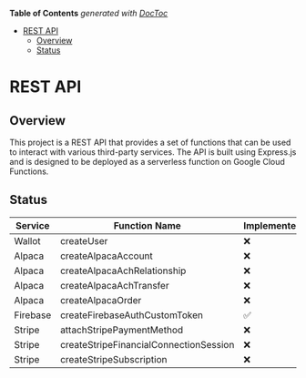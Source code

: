 <!-- START doctoc generated TOC please keep comment here to allow auto update -->
<!-- DON'T EDIT THIS SECTION, INSTEAD RE-RUN doctoc TO UPDATE -->

**Table of Contents** _generated with [DocToc](https://github.com/thlorenz/doctoc)_

- [REST API](#rest-api)
  - [Overview](#overview)
  - [Status](#status)

<!-- END doctoc generated TOC please keep comment here to allow auto update -->

# REST API

## Overview

This project is a REST API that provides a set of functions that can be used to interact with various third-party services. The API is built using Express.js and is designed to be deployed as a serverless function on Google Cloud Functions.

## Status

| Service  | Function Name                          | Implemented? | Documented? | Tested? |
| -------- | -------------------------------------- | ------------ | ----------- | ------- |
| Wallot   | createUser                             | ❌           | ❌          | ❌      |
| Alpaca   | createAlpacaAccount                    | ❌           | ❌          | ❌      |
| Alpaca   | createAlpacaAchRelationship            | ❌           | ❌          | ❌      |
| Alpaca   | createAlpacaAchTransfer                | ❌           | ❌          | ❌      |
| Alpaca   | createAlpacaOrder                      | ❌           | ❌          | ❌      |
| Firebase | createFirebaseAuthCustomToken          | ✅           | ✅          | ✅      |
| Stripe   | attachStripePaymentMethod              | ❌           | ❌          | ❌      |
| Stripe   | createStripeFinancialConnectionSession | ❌           | ❌          | ❌      |
| Stripe   | createStripeSubscription               | ❌           | ❌          | ❌      |

